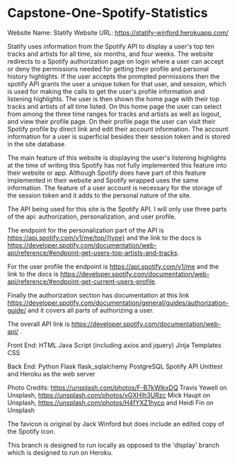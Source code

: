 # Capstone-One-Spotify-Statistics
Website Name: Statify
Website URL: https://statify-winford.herokuapp.com/

Statify uses information from the Spotify API to display a user's top ten tracks and artists for all time, six months, and four weeks. The website redirects to a Spotify authorization page on login where a user can accept or deny the permissions needed for getting their profile and personal history highlights. If the user accepts the prompted permissions then the spotify API grants the user a unique token for that user, and session, which is used for making the calls to get the user's profile information and listening highlights. The user is then shown the home page with their top tracks and artists of all time listed. On this home page the user can select from among the three time ranges for tracks and artists as well as logout, and view their profile page. On their profile page the user can visit their Spotify profile by direct link and edit their account information. The account information for a user is superficial besides their session token and is stored in the site database.

The main feature of this website is displaying the user's listening highlights at the time of writing this Spotify has not fully implemented this feature into their website or app. Although Spotify does have part of this feature implemented in their website and Spotify wrapped uses the same information. The feature of a user account is necessary for the storage of the session token and it adds to the personal nature of the site.

The API being used for this site is the Spotify API. I will only use three parts of the api: authorization, personalization, and user profile. 

The endpoint for the personalization part of the API is https://api.spotify.com/v1/me/top/{type} and the link to the docs is https://developer.spotify.com/documentation/web-api/reference/#endpoint-get-users-top-artists-and-tracks.

For the user profile the endpoint is https://api.spotify.com/v1/me and the link to the docs is https://developer.spotify.com/documentation/web-api/reference/#endpoint-get-current-users-profile. 

Finally the authorization section has documentation at this link https://developer.spotify.com/documentation/general/guides/authorization-guide/ and it covers all parts of authorizing a user. 

The overall API link is https://developer.spotify.com/documentation/web-api/ .

Front End:
HTML
Java Script (including axios and jquery)
Jinja Templates
CSS

Back End:
Python
Flask
flask_sqlalchemy
PostgreSQL
Spotify API
Unittest
and Heroku as the web server

Photo Credits:
https://unsplash.com/photos/F-B7kWlkxDQ
Travis Yewell on Unsplash,
https://unsplash.com/photos/vGXHIh3URzc
Mick Haupt on Unsplash,
https://unsplash.com/photos/H4fYXZ1hyco
and Heidi Fin on Unsplash

The favicon is original by Jack Winford but does include an edited copy of 
the Spotify icon.

This branch is designed to run locally as opposed to the 'display' branch which is designed to run on Heroku.